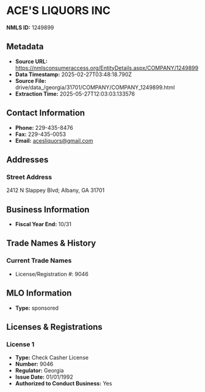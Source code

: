 # ACE'S LIQUORS INC

**NMLS ID:** 1249899

## Metadata
- **Source URL:** https://nmlsconsumeraccess.org/EntityDetails.aspx/COMPANY/1249899
- **Data Timestamp:** 2025-02-27T03:48:18.790Z
- **Source File:** drive/data_/georgia/31701/COMPANY/COMPANY_1249899.html
- **Extraction Time:** 2025-05-27T12:03:03.133576

## Contact Information
- **Phone:** 229-435-8476
- **Fax:** 229-435-0053
- **Email:** acesliquors@gmail.com

## Addresses
### Street Address
2412 N Slappey Blvd; Albany, GA 31701

## Business Information
- **Fiscal Year End:** 10/31

## Trade Names & History
### Current Trade Names
- License/Registration #: 9046

## MLO Information
- **Type:** sponsored

## Licenses & Registrations

### License 1
- **Type:** Check Casher License
- **Number:** 9046
- **Regulator:** Georgia
- **Issue Date:** 01/01/1992
- **Authorized to Conduct Business:** Yes
